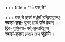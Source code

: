 +++
title = "15 यस् ते"

+++
यस् ते॑ द्र॒प्सो मधु॑माँ इन्द्रि॒यावा॒न्थ्  
**स्वाहा॑-कृत॒ᳶ** पुन॑र् अ॒प्य् **एति॑** दे॒वान् ।   
दि॒वᳶ पृ॑थि॒व्याᳶ पर्य्-अ॒न्तरि॑क्षा॒थ्  
**स्वाहा॑-कृत॒म्** इन्द्रा॑य॒ तञ् **जु॑होमि** ।